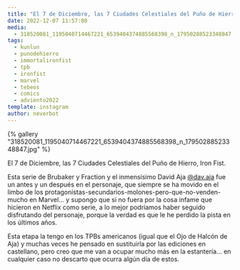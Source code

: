 ```yaml
---
title: "El 7 de Diciembre, las 7 Ciudades Celestiales del Puño de Hierro, Iron Fist"
date: 2022-12-07 11:57:08
media: 
  - 318520081_1195040714467221_6539404374885568398_n_17950288523348847.jpg
tags: 
  - kunlun
  - punodehierro
  - immortalironfist
  - tpb
  - ironfist
  - marvel
  - tebeos
  - comics
  - adviento2022
template: instagram
author: neverbot
---
```


{% gallery "318520081_1195040714467221_6539404374885568398_n_17950288523348847.jpg" %}

El 7 de Diciembre, las 7 Ciudades Celestiales del Puño de Hierro, Iron Fist.

Esta serie de Brubaker y Fraction y el inmensísimo David Aja [@dav.aja](https://instagram.com/dav.aja) fue un antes y un después en el personaje, que siempre se ha movido en el limbo de los protagonistas-secundarios-molones-pero-que-no-venden-mucho en Marvel... y supongo que si no fuera por la cosa infame que hicieron en Netflix como serie, a lo mejor podríamos haber seguido disfrutando del personaje, porque la verdad es que le he perdido la pista en los últimos años.

Esta etapa la tengo en los TPBs americanos (igual que el Ojo de Halcón de Aja) y muchas veces he pensado en sustituirla por las ediciones en castellano, pero creo que me van a ocupar mucho más en la estantería... en cualquier caso no descarto que ocurra algún día de estos.
